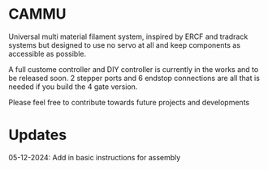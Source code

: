 # CAMMU
Universal multi material filament system, inspired by ERCF and tradrack systems but designed to use no servo at all and keep components as accessible as possible.

A full custome controller and DIY controller is currently in the works and to be released soon. 2 stepper ports and 6 endstop connections are all that is needed if you build the 4 gate version.

Please feel free to contribute towards future projects and developments

# Updates
05-12-2024:
Add in basic instructions for assembly
